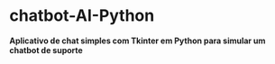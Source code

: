 # chatbot-AI-Python
**Aplicativo de chat simples com Tkinter em Python para simular um chatbot de suporte**

